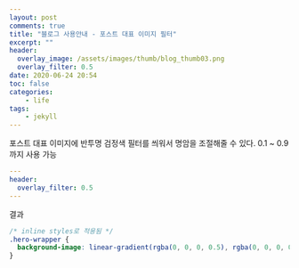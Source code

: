```yaml
---
layout: post
comments: true
title: "블로그 사용안내 - 포스트 대표 이미지 필터"
excerpt: ""
header:
  overlay_image: /assets/images/thumb/blog_thumb03.png
  overlay_filter: 0.5
date: 2020-06-24 20:54
toc: false
categories:
    - life
tags:
    - jekyll
---
```

포스트 대표 이미지에 반투명 검정색 필터를 씌워서 명암을 조절해줄 수 있다. 0.1 ~ 0.9 까지 사용 가능

```yaml
---
header:
  overlay_filter: 0.5
---
```

결과
```css
/* inline styles로 적용됨 */
.hero-wrapper {
  background-image: linear-gradient(rgba(0, 0, 0, 0.5), rgba(0, 0, 0, 0.5)), url(/assets/images/thumb/blog_thumb03.png);
}
```